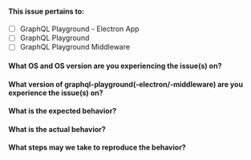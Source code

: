 #### This issue pertains to:

- [ ] GraphQL Playground - Electron App
- [ ] GraphQL Playground
- [ ] GraphQL Playground Middleware

#### What OS and OS version are you experiencing the issue(s) on?


#### What version of graphql-playground(-electron/-middleware) are you experience the issue(s) on?


#### What is the expected behavior?


#### What is the actual behavior?


#### What steps may we take to reproduce the behavior?


